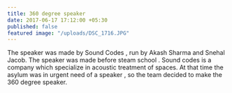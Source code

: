 ```yaml
---
title: 360 degree speaker
date: 2017-06-17 17:12:00 +05:30
published: false
featured image: "/uploads/DSC_1716.JPG"
---
```


The speaker was made by Sound Codes , run by Akash Sharma and Snehal Jacob. The speaker was made before steam school . Sound codes is a company which specialize in acoustic treatment of spaces. At that time the asylum was in urgent need of a speaker , so the team decided to make the 360 degree speaker.